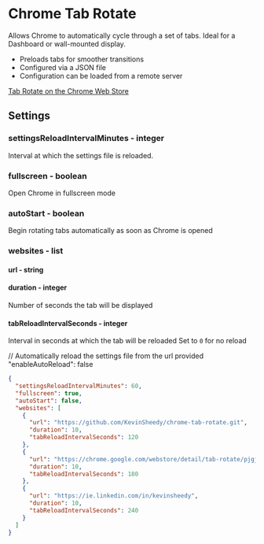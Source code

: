 # Chrome Tab Rotate

Allows Chrome to automatically cycle through a set of tabs. Ideal for a Dashboard or wall-mounted display.

- Preloads tabs for smoother transitions
- Configured via a JSON file
- Configuration can be loaded from a remote server

[Tab Rotate on the Chrome Web Store](https://chrome.google.com/webstore/detail/tab-rotate/pjgjpabbgnnoohijnillgbckikfkbjed)

## Settings

### settingsReloadIntervalMinutes - integer

Interval at which the settings file is reloaded.

### fullscreen - boolean

Open Chrome in fullscreen mode

### autoStart - boolean

Begin rotating tabs automatically as soon as Chrome is opened

### websites - list

#### url - string

#### duration - integer

Number of seconds the tab will be displayed

#### tabReloadIntervalSeconds - integer

Interval in seconds at which the tab will be reloaded
Set to `0` for no reload

// Automatically reload the settings file from the url provided
"enableAutoReload": false

```json
{
  "settingsReloadIntervalMinutes": 60,
  "fullscreen": true,
  "autoStart": false,
  "websites": [
    {
      "url": "https://github.com/KevinSheedy/chrome-tab-rotate.git",
      "duration": 10,
      "tabReloadIntervalSeconds": 120
    },
    {
      "url": "https://chrome.google.com/webstore/detail/tab-rotate/pjgjpabbgnnoohijnillgbckikfkbjed",
      "duration": 10,
      "tabReloadIntervalSeconds": 180
    },
    {
      "url": "https://ie.linkedin.com/in/kevinsheedy",
      "duration": 10,
      "tabReloadIntervalSeconds": 240
    }
  ]
}
```
